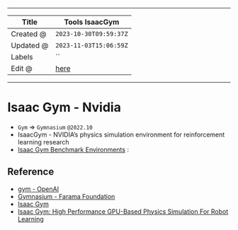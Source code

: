 -----

| Title     | Tools IsaacGym                                        |
| --------- | ----------------------------------------------------- |
| Created @ | `2023-10-30T09:59:37Z`                                |
| Updated @ | `2023-11-03T15:06:59Z`                                |
| Labels    | \`\`                                                  |
| Edit @    | [here](https://github.com/junxnone/aiwiki/issues/452) |

-----

# Isaac Gym - Nvidia

  - `Gym` =\> `Gymnasium` `@2022.10`
  - IsaacGym - NVIDIA’s physics simulation environment for reinforcement
    learning research
  - [Isaac Gym Benchmark
    Environments](https://github.com/NVIDIA-Omniverse/IsaacGymEnvs?tab=readme-ov-file#isaac-gym-benchmark-environments)
    :

## Reference

  - [gym - OpenAI](https://github.com/openai/gym)
  - [Gymnasium - Farama
    Foundation](https://github.com/Farama-Foundation/Gymnasium)
  - [Isaac Gym](https://developer.nvidia.com/isaac-gym)
  - [Isaac Gym: High Performance GPU-Based Physics Simulation For Robot
    Learning](https://sites.google.com/view/isaacgym-nvidia)
